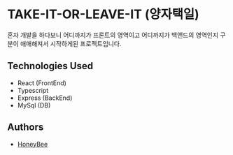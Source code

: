 # TAKE-IT-OR-LEAVE-IT (양자택일)

혼자 개발을 하다보니 어디까지가 프론트의 영역이고 어디까지가 백앤드의 영역인지 구분이 애매해져서 시작하게된 프로젝트입니다.

## Technologies Used

- React (FrontEnd)
- Typescript
- Express (BackEnd)
- MySql (DB)

## Authors

- [HoneyBee](https://github.com/Honey-Bi)
